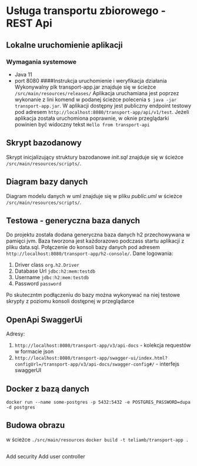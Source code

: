 # Usługa transportu zbiorowego - REST Api
## Lokalne uruchomienie aplikacji
### Wymagania systemowe
* Java 11
* port 8080
####Instrukcja uruchomienie i weryfikacja działania
Wykonywalny plk transport-app.jar znajduje się w ścieżce `/src/main/resources/releases/`
Aplikacja uruchamiana jest poprzez wykonanie z lini komend w podanej ścieżce polecenia ```$ java -jar transport-app.jar```. W aplikacji dostępny jest publiczny endpoint testowy 
pod adresem `http://localhost:8080/transport-app/api/v1/test`. Jeżeli aplikacja została uruchomiona poprawnie, w oknie przeglądarki powinien być widoczny tekst `Hello from transport-api`
## Skrypt bazodanowy
Skrypt inicjalizujący struktury bazodanowe _init.sql_ znajduje się w ścieżce `/src/main/resources/scripts/`.
## Diagram bazy danych
Diagram modelu danych w uml znajduje się w pliku _public.uml_ w ścieżce `/src/main/resources/scripts/`.
## Testowa - generyczna baza danych
Do projektu została dodana generyczna baza danych h2 przechowywana w pamięci jvm. Baza tworzona jest każdorazowo podczass startu aplikacji z pliku data.sql. Połączenie do konsoli bazy danych pod adresem `http://localhost:8080/transport-app/h2-console/`. Dane logowania:
1. Driver class `org.h2.Driver`
2. Database Url `jdbc:h2:mem:testdb`
3. Username `jdbc:h2:mem:testdb`
4. Password `password`

Po skuteczntm podłączeniu do bazy można wykonywać na niej testowe skrypty z poziomu konsoli dostępnej w przeglądarce
## OpenApi SwaggerUi
Adresy:
1. `http://localhost:8080/transport-app/v3/api-docs` - kolekcja requestów w formacie json
2. `http://localhost:8080/transport-app/swagger-ui/index.html?configUrl=/transport-app/v3/api-docs/swagger-config#/` - interfejs swaggerUI 

## Docker z bazą danych
`docker run --name some-postgres -p 5432:5432 -e POSTGRES_PASSWORD=dupa -d postgres`

## Budowa obrazu
w ścieżce `./src/main/resources`
`docker build -t teliamb/transport-app . `

##
Add security
Add user controller
